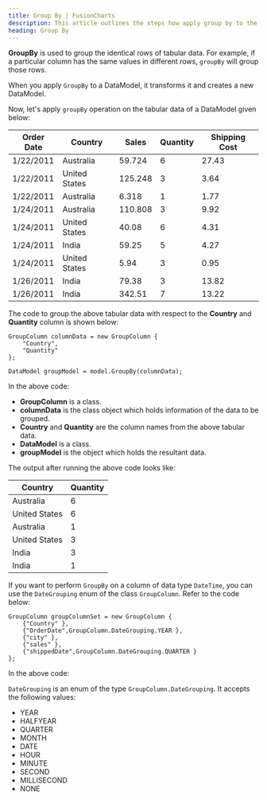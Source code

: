 ```yaml
---
title: Group By | FusionCharts
description: This article outlines the steps how apply group by to the data
heading: Group By
---
```


**GroupBy** is used to group the identical rows of tabular data. For example, if a particular column has the same values in different rows, `groupBy` will group those rows.

When you apply `GroupBy` to a DataModel, it transforms it and creates a new DataModel.

Now, let's apply `groupBy` operation on the tabular data of a DataModel given below:

Order Date | Country | Sales | Quantity | Shipping Cost
---|---|---|---|--- 
1/22/2011 | Australia | 59.724 | 6 | 27.43
1/22/2011 | United States | 125.248 | 3 | 3.64 
1/22/2011 | Australia | 6.318 | 1 | 1.77
1/24/2011 | Australia | 110.808 | 3 | 9.92 
1/24/2011 | United States | 40.08 | 6 | 4.31 
1/24/2011 | India | 59.25 | 5 | 4.27 
1/24/2011 | United States | 5.94 | 3 | 0.95 
1/26/2011 | India | 79.38 | 3 | 13.82 
1/26/2011 | India | 342.51 | 7 | 13.22

The code to group the above tabular data with respect to the **Country** and **Quantity** column is shown below:

```
GroupColumn columnData = new GroupColumn {
	"Country",
	"Quantity"
};

DataModel groupModel = model.GroupBy(columnData);
```

In the above code:

* **GroupColumn** is a class.
* **columnData** is the class object which holds information of the data to be grouped.
* **Country** and **Quantity** are the column names from the above tabular data.
* **DataModel** is a class.
* **groupModel** is the object which holds the resultant data.

The output after running the above code looks like:

Country | Quantity
---|---
Australia | 6
United States | 6 
Australia | 1 
United States | 3 
India | 3 
India | 1

If you want to perform `GroupBy` on a column of data type `DateTime`, you can use the `DateGrouping` enum of the class `GroupColumn`. Refer to the code below:

```
GroupColumn groupColumnSet = new GroupColumn {
	{"Country" },
	{"OrderDate",GroupColumn.DateGrouping.YEAR },
	{"city" },
	{"sales" },
	{"shippedDate",GroupColumn.DateGrouping.QUARTER }
};
```

In the above code:

`DateGrouping` is an enum of the type `GroupColumn.DateGrouping`. It accepts the following values:

* YEAR
* HALFYEAR
* QUARTER
* MONTH
* DATE
* HOUR
* MINUTE
* SECOND
* MILLISECOND
* NONE